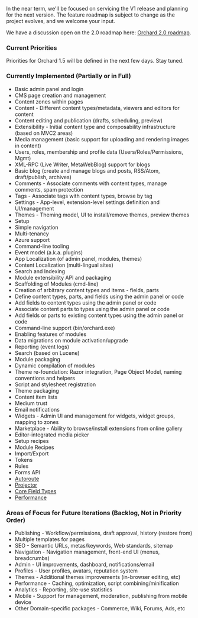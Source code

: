 In the near term, we'll be focused on servicing the V1 release and planning for the next version.  The feature roadmap is subject to change as the project evolves, and we welcome your input.

We have a discussion open on the 2.0 roadmap here: [Orchard 2.0 roadmap](http://orchard.codeplex.com/discussions/266268).

### Current Priorities

Priorities for Orchard 1.5 will be defined in the next few days. Stay tuned.

### Currently Implemented (Partially or in Full)

* Basic admin panel and login
* CMS page creation and management
* Content zones within pages
* Content - Different content types/metadata, viewers and editors for content 
* Content editing and publication (drafts, scheduling, preview)
* Extensibility - Initial content type and composability infrastructure (based on MVC2 areas)
* Media management (basic support for uploading and rendering images in content)
* Users, roles, membership and profile data (Users/Roles/Permissions, Mgmt)
* XML-RPC (Live Writer, MetaWebBlog) support for blogs
* Basic blog (create and manage blogs and posts, RSS/Atom, draft/publish, archives)
* Comments - Associate comments with content types, manage comments, spam protection
* Tags - Associate tags with content types, browse by tag
* Settings - App-level, extension-level settings definition and UI/management
* Themes - Theming model, UI to install/remove themes, preview themes
* Setup
* Simple navigation
* Multi-tenancy
* Azure support
* Command-line tooling
* Event model (a.k.a. plugins)
* App Localization (of admin panel, modules, themes)
* Content Localization (multi-lingual sites)
* Search and Indexing
* Module extensibility API and packaging
* Scaffolding of Modules (cmd-line)
* Creation of arbitrary content types and items - fields, parts
* Define content types, parts, and fields using the admin panel or code
* Add fields to content types using the admin panel or code
* Associate content parts to types using the admin panel or code
* Add fields or parts to existing content types using the admin panel or code
* Command-line support (bin/orchard.exe)
* Enabling features of modules
* Data migrations on module activation/upgrade
* Reporting (event logs)
* Search (based on Lucene)
* Module packaging
* Dynamic compilation of modules
* Theme re-foundation: Razor integration, Page Object Model, naming conventions and helpers
* Script and stylesheet registration
* Theme packaging
* Content item lists
* Medium trust
* Email notifications
* Widgets - Admin UI and management for widgets, widget groups, mapping to zones
* Marketplace - Ability to browse/install extensions from online gallery
* Editor-integrated media picker
* Setup recipes
* Module Recipes
* Import/Export
* Tokens
* Rules
* Forms API
* [Autoroute](http://orchard.codeplex.com/discussions/274916)
* [Projector](http://orchard.codeplex.com/discussions/274915)
* [Core Field Types](http://orchard.codeplex.com/discussions/274918)
* [Performance](http://orchard.codeplex.com/discussions/274921)

### Areas of Focus for Future Iterations (Backlog, Not in Priority Order)

* Publishing - Workflow/permissions, draft approval, history (restore from)
* Multiple templates for pages
* SEO - Semantic URLs, metas/keywords, Web standards, sitemap
* Navigation - Navigation management, front-end UI (menus, breadcrumbs)
* Admin - UI improvements, dashboard, notifications/email
* Profiles - User profiles, avatars, reputation system
* Themes - Additional themes improvements (in-browser editing, etc)
* Performance - Caching, optimization, script combining/minification
* Analytics - Reporting, site-use statistics
* Mobile - Support for management, moderation, publishing from mobile device
* Other Domain-specific packages - Commerce, Wiki, Forums, Ads, etc
